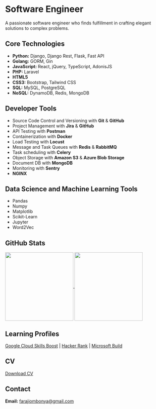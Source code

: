 # Software Engineer

A passionate software engineer who finds fulfillment in crafting elegant solutions to complex problems.

## Core Technologies

- **Python:** Django, Django Rest, Flask, Fast API
- **Golang:** GORM, Gin
- **JavaScript:** React, jQuery, TypeScript, AdonisJS
- **PHP:** Laravel
- **HTML5** 
- **CSS3:** Bootstrap, Tailwind CSS
- **SQL:** MySQL, PostgreSQL
- **NoSQL:** DynamoDB, Redis, MongoDB

## Developer Tools

- Source Code Control and Versioning with **Git** & **GitHub**
- Project Management with **Jira** & **GitHub**
- API Testing with **Postman**
- Containerization with **Docker**
- Load Testing with **Locust**
- Message and Task Queues with **Redis** & **RabbitMQ**
- Task scheduling with **Celery**
- Object Storage with **Amazon S3** & **Azure Blob Storage**
- Document DB with **MongoDB**
- Monitoring with **Sentry**
- **NGINX**
  
## Data Science and Machine Learning Tools

- Pandas
- Numpy
- Matplotlib
- Scikit-Learn
- Jupyter
- Word2Vec

## GitHub Stats

<a href="https://github.com/anuraghazra/github-readme-stats">
  <img height=220 align="center" src="https://github-readme-stats.vercel.app/api?username=faraji-ombonya&langs_count=10&show_icons=true&theme=transparent&layout=compact" />
</a>

<a href="https://github.com/anuraghazra/convoychat">
  <img height=220 align="center" src="https://github-readme-stats.vercel.app/api/top-langs/?username=faraji-ombonya&langs_count=10&show_icons=true&theme=transparent&layout=compact" />
</a>

## Learning Profiles
[Google Cloud Skills Boost](https://www.cloudskillsboost.google/public_profiles/93c04457-d694-4d77-8aa3-14dc6be880b2) | [Hacker Rank](https://www.hackerrank.com/farajiombonya) | [Microsoft Build](https://learn.microsoft.com/en-us/users/farajishikandaombonya-6815/)

## CV
[Download CV](https://drive.google.com/file/d/1FczHxnkd4ZngxZS4DD9HGpZLsLY9s0I1/view?usp=sharing)

## Contact

**Email:** farajiombonya@gmail.com
